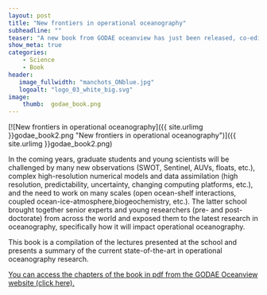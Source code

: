 ```yaml
---
layout: post
title: "New frontiers in operational oceanography"
subheadline: ""
teaser: "A new book from GODAE oceanview has just been released, co-edited by Jacques Verron. The implementation of operational oceanography in the past 15 years has provided many societal benefits and has led to many countries adopting a formal roadmap for providing ocean forecasts. Continuing the tradition of two very successful international summer schools held in France in 2004 (Chassignet and Verron, 2006) and in Australia in 2010 (Schiller and Brassington, 2011), a third international school that focused on frontier research in operational oceanography was held in Majorca in 2017."
show_meta: true
categories:
    - Science
    - Book
header:
   image_fullwidth: "manchots_ONblue.jpg"
   logoalt: "logo_03_white_big.svg"
image:
    thumb:  godae_book.png
---
```


[![New frontiers in operational oceanography]({{ site.urlimg }}godae_book2.png "New frontiers in operational oceanography")]({{ site.urlimg }}godae_book2.png)
In the coming years, graduate students and young scientists will be challenged by many new observations (SWOT, Sentinel, AUVs, floats, etc.), complex high-resolution numerical models and data assimilation (high resolution, predictability, uncertainty, changing computing platforms, etc.), and the need to work on many scales (open ocean-shelf interactions, coupled ocean-ice-atmosphere,biogeochemistry, etc.). The latter school brought together senior experts and young researchers (pre- and post-doctorate) from across the world and exposed them to the latest research in oceanography, specifically how it will impact operational oceanography. 

This book is a compilation of the lectures presented at the school and presents a summary of the current state-of-the-art in operational oceanography research.

[You can access the chapters of the book in pdf from the GODAE Oceanview website (click here).](https://www.godae-oceanview.org/outreach/education-training/gov-summer-school-2017/publication/)